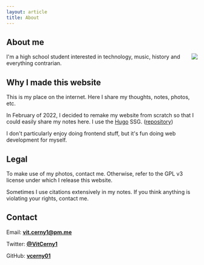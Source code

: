 ```yaml
---
layout: article
title: About
---
```


## About me
<img src="/images/main/me.png" style="float:right; max-width: 140px">

I'm a high school student interested in technology, music, history and everything contrarian.

## Why I made this website

This is my place on the internet. Here I share my thoughts, notes, photos, etc. 

In February of 2022, I decided to remake my website from scratch so that I could easily share my notes here. I use the [Hugo](https://gohugo.io/) SSG. ([repository](https://github.com/vcerny01/website))

I don't particularly enjoy doing frontend stuff, but it's fun doing web development for myself.

## Legal

To make use of my photos, contact me. Otherwise, refer to the GPL v3 license under which I release this website.

Sometimes I use citations extensively in my notes. If you think anything is violating your rights, contact me. 

## Contact

Email: **vit.cerny1@pm.me**

Twitter: **[@VitCerny1](https://twitter.com/VitCerny1)**

GitHub: **[vcerny01](https://github.com/vcerny01)**